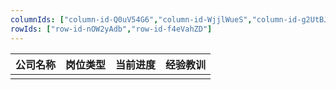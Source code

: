 ```yaml
---
columnIds: ["column-id-Q0uV54G6","column-id-WjjlWueS","column-id-g2UtBJzA","column-id-umQqFuRW"]
rowIds: ["row-id-nOW2yAdb","row-id-f4eVahZD"]
---
```


| 公司名称 | 岗位类型 | 当前进度 | 经验教训 |
| ---- | ---- | ---- | ---- |
|      |      |      |      |